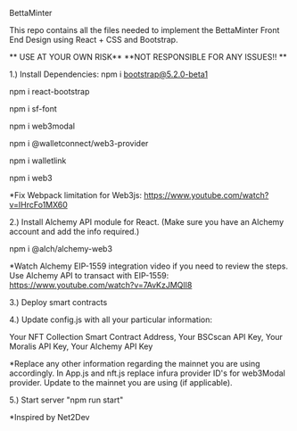BettaMinter

This repo contains all the files needed to implement the BettaMinter Front End Design using React + CSS and Bootstrap.

** USE AT YOUR OWN RISK** **NOT RESPONSIBLE FOR ANY ISSUES!! **

1.) Install Dependencies:
npm i bootstrap@5.2.0-beta1

npm i react-bootstrap

npm i sf-font

npm i web3modal

npm i @walletconnect/web3-provider

npm i walletlink

npm i web3

*Fix Webpack limitation for Web3js: https://www.youtube.com/watch?v=IHrcFo1MX60

2.) Install Alchemy API module for React. (Make sure you have an Alchemy account and add the info required.)

npm i @alch/alchemy-web3

*Watch Alchemy EIP-1559 integration video if you need to review the steps. Use Alchemy API to transact with EIP-1559: https://www.youtube.com/watch?v=7AvKzJMQlI8

3.) Deploy smart contracts

4.) Update config.js with all your particular information:

Your NFT Collection Smart Contract Address,
Your BSCscan API Key,
Your Moralis API Key,
Your Alchemy API Key

*Replace any other information regarding the mainnet you are using accordingly. In App.js and nft.js replace infura provider ID's for web3Modal provider. Update to the mainnet you are using (if applicable).

5.) Start server "npm run start"

*Inspired by Net2Dev
